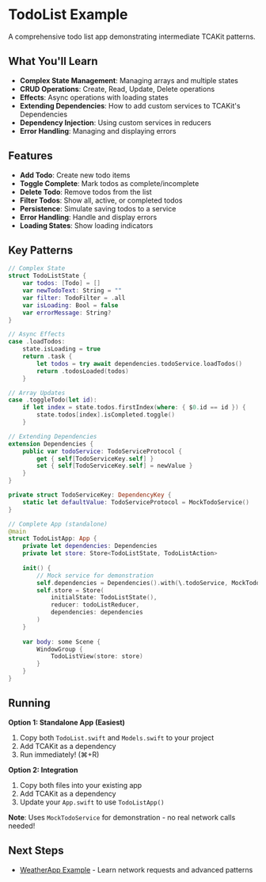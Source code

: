 # TodoList Example

A comprehensive todo list app demonstrating intermediate TCAKit patterns.

## What You'll Learn

- **Complex State Management**: Managing arrays and multiple states
- **CRUD Operations**: Create, Read, Update, Delete operations
- **Effects**: Async operations with loading states
- **Extending Dependencies**: How to add custom services to TCAKit's Dependencies
- **Dependency Injection**: Using custom services in reducers
- **Error Handling**: Managing and displaying errors

## Features

- **Add Todo**: Create new todo items
- **Toggle Complete**: Mark todos as complete/incomplete
- **Delete Todo**: Remove todos from the list
- **Filter Todos**: Show all, active, or completed todos
- **Persistence**: Simulate saving todos to a service
- **Error Handling**: Handle and display errors
- **Loading States**: Show loading indicators

## Key Patterns

```swift
// Complex State
struct TodoListState {
    var todos: [Todo] = []
    var newTodoText: String = ""
    var filter: TodoFilter = .all
    var isLoading: Bool = false
    var errorMessage: String?
}

// Async Effects
case .loadTodos:
    state.isLoading = true
    return .task {
        let todos = try await dependencies.todoService.loadTodos()
        return .todosLoaded(todos)
    }

// Array Updates
case .toggleTodo(let id):
    if let index = state.todos.firstIndex(where: { $0.id == id }) {
        state.todos[index].isCompleted.toggle()
    }

// Extending Dependencies
extension Dependencies {
    public var todoService: TodoServiceProtocol {
        get { self[TodoServiceKey.self] }
        set { self[TodoServiceKey.self] = newValue }
    }
}

private struct TodoServiceKey: DependencyKey {
    static let defaultValue: TodoServiceProtocol = MockTodoService()
}

// Complete App (standalone)
@main
struct TodoListApp: App {
    private let dependencies: Dependencies
    private let store: Store<TodoListState, TodoListAction>
    
    init() {
        // Mock service for demonstration
        self.dependencies = Dependencies().with(\.todoService, MockTodoService())
        self.store = Store(
            initialState: TodoListState(),
            reducer: todoListReducer,
            dependencies: dependencies
        )
    }
    
    var body: some Scene {
        WindowGroup {
            TodoListView(store: store)
        }
    }
}
```

## Running

**Option 1: Standalone App (Easiest)**
1. Copy both `TodoList.swift` and `Models.swift` to your project
2. Add TCAKit as a dependency
3. Run immediately! (⌘+R)

**Option 2: Integration**
1. Copy both files into your existing app
2. Add TCAKit as a dependency
3. Update your `App.swift` to use `TodoListApp()`

**Note**: Uses `MockTodoService` for demonstration - no real network calls needed!

## Next Steps

- [WeatherApp Example](../WeatherApp/) - Learn network requests and advanced patterns